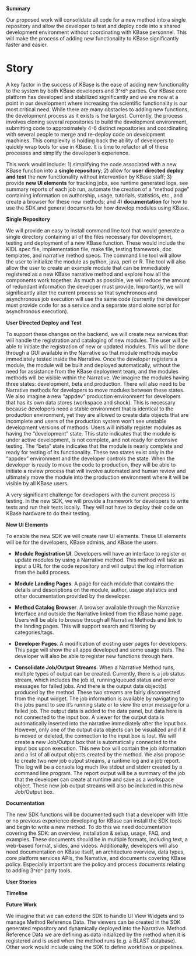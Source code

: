 **Summary**

Our proposed work will consolidate all code for a new method into a
single repository and allow the developer to test and deploy code into a
shared development environment without coordinating with KBase
personnel. This will make the process of adding new functionality to
KBase significantly faster and easier.

Story
=====

A key factor in the success of KBase is the ease of adding new
functionality to the system by both KBase developers and 3^rd^ parties.
Our KBase core platform has developed and stabilized significantly and
we are now at a point in our development where increasing the scientific
functionality is our most critical need. While there are many obstacles
to adding new functions, the development process as it exists is the
largest. Currently, the process involves cloning several repositories to
build the development environment, submitting code to approximately 4-6
distinct repositories and coordinating with several people to merge and
re-deploy code on development machines. This complexity is holding back
the ability of developers to quickly wrap tools for use in KBase. It is
time to refactor all of these processes and simplify the developer’s
experience.

This work would include: 1) simplifying the code associated with a new
KBase function into a **single repository**; 2) allow for **user
directed deploy and test** the new functionality without intervention by
KBase staff; 3) provide **new UI elements** for tracking jobs, see
runtime generated logs, see summary reports of each job run, automate
the creation of a “method page” containing information on authorship,
usage, tutorials, statistics, etc., and create a browser for these new
methods; and 4) **documentation** for how to use the SDK and general
documents for how develop modules using KBase.

**Single Repository**

We will provide an easy to install command line tool that would generate
a single directory containing all of the files necessary for
development, testing and deployment of a new KBase function. These would
include the KIDL spec file, implementation file, make file, testing
framework, doc templates, and narrative method specs. The command line
tool will allow the user to initialize the module as python, java, perl
or R. The tool will also allow the user to create an example module that
can be immediately registered as a new KBase narrative method and
explore how all the components work together. As much as possible, we
will reduce the amount of redundant information the developer must
provide. Importantly, we will significantly alter the current process so
that synchronous and asynchronous job execution will use the same code
(currently the developer must provide code for as a service and a
separate stand alone script for asynchronous execution).

**User Directed Deploy and Test**

To support these changes on the backend, we will create new services
that will handle the registration and cataloging of new modules. The
user will be able to initiate the registration of new or updated
modules. This will be done through a GUI available in the Narrative so
that module methods maybe immediately tested inside the Narrative. Once
the developer registers a module, the module will be built and deployed
automatically, without the need for assistance from the KBase deployment
team, and the modules methods will be visible within the Narrative. We
imagine the modules having three states: development, beta and
production. There will also need to be Narrative methods for developers
to move modules between these states. We also imagine a new “appdev”
production environment for developers that has its own data stores
(workspace and shock). This is necessary because developers need a
stable environment that is identical to the production environment, yet
they are allowed to create data objects that are incomplete and users of
the production system won’t see unstable development versions of
methods. Users will initially register modules as having the
“development” state. This state indicates that the module is under
active development, is not complete, and not ready for extensive
testing. The “beta” state indicates that the module is nearly complete
and ready for testing of its functionality. These two states exist only
in the “appdev” environment and the developer controls the state. When
the developer is ready to move the code to production, they will be able
to initiate a review process that will involve automated and human
review and ultimately move the module into the production environment
where it will be visible by all KBase users.

A very significant challenge for developers with the current process is
testing. In the new SDK, we will provide a framework for developers to
write tests and run their tests locally. They will not have to deploy
their code on KBase hardware to do their testing.

**New UI Elements**

To enable the new SDK we will create new UI elements. These UI elements
will be for the developers, KBase admins, and KBase the users.

-   **Module Registration UI**. Developers will have an interface to
    register or update modules by using a Narrative method. This method
    will take as input a URL for the code repository and will output the
    log information from the build process.

-   **Module Landing Pages**. A page for each module that contains the
    details and descriptions on the module, author, usage statistics and
    other documentation provided by the developer.

-   **Method Catalog Browser**. A browser available through the
    Narrative Interface and outside the Narrative linked from the KBase
    home page. Users will be able to browse through all Narrative
    Methods and link to the landing pages. This will support search and
    filtering by categories/tags.

-   **Developer Pages**. A modification of existing user pages
    for developers. This page will show the all apps developed and some
    usage stats. The developer will also be able to register new
    functions through here.

-   **Consolidate Job/Output Streams**. When a Narrative Method runs,
    multiple types of output can be created. Currently, there is a job
    status stream, which includes the job id, running/queued status and
    error messages for failed jobs. And there is the output
    data object(s) produced by the method. These two streams are fairly
    disconnected from the input widget. The job information is available
    by navigating to the jobs panel to see it’s running state or to view
    the error message for a failed job. The output data is added to the
    data panel, but data here is not connected to the input box. A
    viewer for the output data is automatically inserted into the
    narrative immediately after the input box. However, only one of the
    output data objects can be visualized and if it is moved or deleted,
    the connection to the input box is lost. We will create a new
    Job/Output box that is automatically connected to the input box
    upon execution. This new box will contain the job information and a
    list of all output objects created by the method. We also propose to
    create two new job output streams, a runtime log and a job report.
    The log will be a console log much like stdout and stderr created by
    a command line program. The report output will be a summary of the
    job that the developer can create at runtime and save as a
    workspace object. These new job output streams will also be included
    in this new Job/Output box.

**Documentation**

The new SDK functions will be documented such that a developer with
little or no previous experience developing for KBase can install the
SDK tools and begin to write a new method. To do this we need
documentation covering the SDK: an overview, installation & setup,
usage, FAQ, and examples. These documents should be in multiple formats,
including text, a web-based format, slides, and videos. Additionally,
developers will also need documentation on KBase itself, an architecture
overview, data types, core platform services APIs, the Narrative, and
documents covering KBase policy. Especially important are the policy and
process documents relating to adding 3^rd^ party tools.

**User Stories**

**Timeline**

**Future Work**

We imagine that we can extend the SDK to handle UI View Widgets and to
manage Method Reference Data. The viewers can be created in the SDK
generated repository and dynamically deployed into the Narrative. Method
Reference Data we are defining as data initialized by the method when it
is registered and is used when the method runs (e.g. a BLAST database).
Other work would include using the SDK to define workflows or pipelines.
